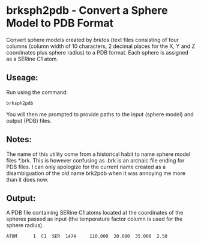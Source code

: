 brksph2pdb - Convert a Sphere Model to PDB Format
=================================================

Convert sphere models created by *brktos* (text files consisting of four 
columns (column width of 10 characters, 2 decimal places for the X, Y and 
Z coordinates plus sphere radius) to a PDB format.
Each sphere is assigned as a SERine C1 atom.

Useage:
-------

Run using the command:

~~~~~~~
brksph2pdb
~~~~~~~

You will then me prompted to provide paths to the input (sphere model) and 
output (PDB) files.

Notes:
------
The name of this utility come from a historical habit to name sphere model 
files *.brk. 
This is however confusing as .brk is an archaic file ending for PDB files.
I can only apologize for the current name created as a disambiguation of 
the old name brk2pdb when it was annoying me more than it does now.

Output:
-------

A PDB file containing SERine C1 atoms located at the coordinates of the 
spheres passed as input (the temperature factor column is used for the 
sphere radius).

~~~~~~
ATOM      1  C1  SER  1474     110.000  20.000  35.000  2.50
~~~~~~
